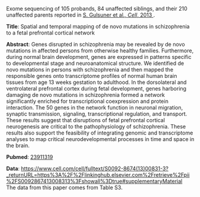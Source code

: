 
Exome sequencing of 105 probands, 84 unaffected siblings, and their 
210 unaffected parents reported in
<a href="https://www.cell.com/cell/fulltext/S0092-8674(13)00831-3" target="_blank">
S. Gulsuner et al., *Cell*, 2013
</a>.

**Title**: Spatial and temporal mapping of de novo mutations in schizophrenia to a fetal prefrontal cortical network

**Abstract**: Genes disrupted in schizophrenia may be revealed by de novo mutations in
affected persons from otherwise healthy families. Furthermore, during normal
brain development, genes are expressed in patterns specific to developmental
stage and neuroanatomical structure. We identified de novo mutations in persons
with schizophrenia and then mapped the responsible genes onto transcriptome
profiles of normal human brain tissues from age 13 weeks gestation to
adulthood. In the dorsolateral and ventrolateral prefrontal cortex during fetal
development, genes harboring damaging de novo mutations in schizophrenia formed
a network significantly enriched for transcriptional coexpression and protein
interaction. The 50 genes in the network function in neuronal migration,
synaptic transmission, signaling, transcriptional regulation, and transport.
These results suggest that disruptions of fetal prefrontal cortical
neurogenesis are critical to the pathophysiology of schizophrenia. These
results also support the feasibility of integrating genomic and transcriptome
analyses to map critical neurodevelopmental processes in time and space in the
brain.

**Pubmed**:
<a href="https://pubmed.ncbi.nlm.nih.gov/23911319/" target="_blank">23911319</a>

**Data**: https://www.cell.com/cell/fulltext/S0092-8674(13)00831-3?_returnURL=https%3A%2F%2Flinkinghub.elsevier.com%2Fretrieve%2Fpii%2FS0092867413008313%3Fshowall%3Dtrue#supplementaryMaterial  
The data from this paper comes from Table S3.